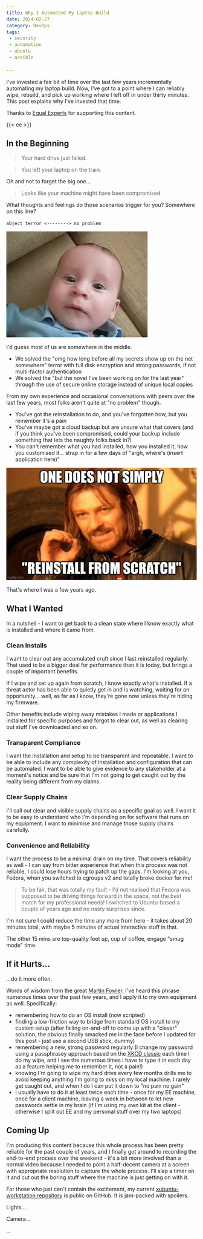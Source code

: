 ```yaml
---
title: Why I Automated My Laptop Build
date: 2024-02-27
category: DevOps
tags:
 - security
 - automation
 - ubuntu
 - ansible

---
```


I've invested a fair bit of time over the last few years incrementally automating my laptop build.
Now, I've got to a point where I can reliably wipe, rebuild, and pick up working where I left off in under thirty minutes.
This post explains why I've invested that time.

Thanks to [Equal Experts](https://equalexperts.com) for supporting this content.

{{< ee >}}

<!--more-->

## In the Beginning

> Your hard drive just failed.

> You left your laptop on the train.

Oh and not to forget the big one...

> Looks like your machine might have been compromised.

What thoughts and feelings do those scenarios trigger for you? Somewhere on this line?

`abject terror <--------> no problem`

![Baby crying gif](./assets/crying.gif)

I'd guess most of us are somewhere in the middle.

- We solved the "omg how long before all my secrets show up on the net somewhere" terror with full disk encryption and strong passwords, if not multi-factor authentication
- We solved the "but the novel I've been working on for the last year" through the use of secure online storage instead of unique local copies

From my own experience and occasional conversations with peers over the last few years, most folks aren't quite at "no problem" though. 

- You've got the reinstallation to do, and you've forgotten how, but you remember it's a pain
- You've maybe got a cloud backup but are unsure what that covers (and if you think you've been compromised, could your backup include something that lets the naughty folks back in?)
- You can't remember what you had installed, how you installed it, how you customised it... strap in for a few days of "argh, where's (insert application here)"

![One does not simply reinstall from scratch meme](./assets/one-does-not-simply.jpg)

That's where I was a few years ago.

## What I Wanted

In a nutshell - I want to get back to a clean state where I know exactly what is installed and where it came from.

### Clean Installs

I want to clear out any accumulated cruft since I last reinstalled regularly. That used to be a bigger deal for performance than it is today, but brings a couple of important benefits.

If I wipe and set up again from scratch, I know exactly what's installed. If a threat actor has been able to quietly get in and is watching, waiting for an opportunity... well, as far as I know, they're gone now unless they're hiding my firmware.

Other benefits include wiping away mistakes I made or applications I installed for specific purposes and forgot to clear out, as well as clearing out stuff I've downloaded and so on.

### Transparent Compliance

I want the installation and setup to be transparent and repeatable. I want to be able to include any complexity of installation and configuration that can be automated. I want to be able to give evidence to any stakeholder at a moment's notice and be sure that I'm not going to get caught out by the reality being different from my claims.

### Clear Supply Chains

I'll call out clear and visible supply chains as a specific goal as well. I want it to be easy to understand who I'm depending on for software that runs on my equipment. I want to minimise and manage those supply chains carefully.

### Convenience and Reliability

I want the process to be a minimal drain on my time. That covers reliability as well - I can say from bitter experience that when this process was not reliable, I could lose hours trying to patch up the gaps. I'm looking at you, Fedora, when you switched to cgroups v2 and totally broke docker for me!

> To be fair, that was totally my fault - I'd not realised that Fedora was supposed to be driving things forward in the space, not the best match for my professional needs! I switched to Ubuntu-based a couple of years ago and no nasty surprises since.

I'm not sure I could reduce the time any more from here - it takes about 20 minutes total, with maybe 5 minutes of actual interactive stuff in that.

The other 15 mins are top-quality feet up, cup of coffee, engage "smug mode" time.

## If it Hurts...

...do it more often.

Words of wisdom from the great [Martin Fowler](https://martinfowler.com/bliki/FrequencyReducesDifficulty.html). I've heard this phrase numerous times over the past few years, and I apply it to my own equipment as well. Specifically:

- remembering how to do an OS install (now scripted)
- finding a low-friction way to bridge from standard OS install to my custom setup (after failing on-and-off to come up with a "clever" solution, the obvious finally smacked me in the face before I updated for this post - just use a second USB stick, dummy)
- remembering a new, strong password regularly (I change my password using a passphrasey approach based on the [XKCD classic](https://xkcd.com/936/) each time I do my wipe, and I see the numerous times I have to type it in each day as a feature helping me to remember it, not a pain!)
- knowing I'm going to wipe my hard drive every few months drills me to avoid keeping anything I'm going to miss on my local machine. I rarely get caught out, and when I do I can put it down to "no pain no gain"
- I usually have to do it at least twice each time - once for my EE machine, once for a client machine, leaving a week in between to let new passwords settle in my brain (if I'm using my own kit at the client - otherwise I split out EE and my personal stuff over my two laptops)

## Coming Up

I'm producing this content because this whole process has been pretty reliable for the past couple of years, and I finally got around to recording the end-to-end process over the weekend - it's a bit more involved than a normal video because I needed to point a half-decent camera at a screen with appropriate resolution to capture the whole process. I'll slap a timer on it and cut out the boring stuff where the machine is just getting on with it.

For those who just can't contain the excitement, my current [xubuntu-workstation repository](https://github.com/brabster/xubuntu-workstation) is public on GitHub. It is jam-packed with spoilers.

Lights...

Camera...

...